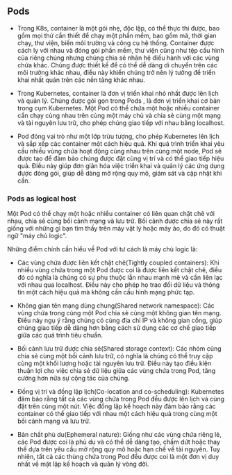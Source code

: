 <h2>Pods</h2>

- Trong K8s, container là một gói nhẹ, độc lập, có thể thực thi được, bao gồm mọi thứ cần thiết để chạy một phần mềm, bao gồm mã, thời gian chạy, thư viện, biến môi trường và công cụ hệ thống. Container được cách ly với nhau và đóng gói phần mềm, thư viện cũng như tệp cấu hình của riêng chúng nhưng chúng chia sẻ nhân hệ điều hành với các vùng chứa khác. Chúng được thiết kế để có thể dễ dàng di chuyển trên các môi trường khác nhau, điều này khiến chúng trở nên lý tưởng để triển khai nhất quán trên các nền tảng khác nhau.

- Trong Kubernetes, container là đơn vị triển khai nhỏ nhất được lên lịch và quản lý. Chúng được gói gọn trong Pods , là đơn vị triển khai cơ bản trong cụm Kubernetes. Một Pod có thể chứa một hoặc nhiều container cần chạy cùng nhau trên cùng một máy chủ và chia sẻ cùng một mạng và tài nguyên lưu trữ, cho phép chúng giao tiếp với nhau bằng localhost.

- Pod đóng vai trò như một lớp trừu tượng, cho phép Kubernetes lên lịch và sắp xếp các container một cách hiệu quả. Khi quá trình triển khai yêu cầu nhiều vùng chứa hoạt động cùng nhau trên cùng một node, Pod sẽ được tạo để đảm bảo chúng được đặt cùng vị trí và có thể giao tiếp hiệu quả. Điều này giúp đơn giản hóa việc triển khai và quản lý các ứng dụng được đóng gói, giúp dễ dàng mở rộng quy mô, giám sát và cập nhật khi cần.

<h3>Pods as logical host</h3>

Một Pod có thể chạy một hoặc nhiều container có liên quan chặt chẽ với nhau, chia sẻ cùng bối cảnh mạng và lưu trữ. Bối cảnh được chia sẻ này rất giống với những gì bạn tìm thấy trên máy vật lý hoặc máy ảo, do đó có thuật ngữ "máy chủ logic". 

Những điểm chính cần hiểu về Pod với tư cách là máy chủ logic là:

- Các vùng chứa được liên kết chặt chẽ(Tightly coupled containers): Khi nhiều vùng chứa trong một Pod được coi là được liên kết chặt chẽ, điều đó có nghĩa là chúng có sự phụ thuộc lẫn nhau mạnh mẽ và cần liên lạc với nhau qua localhost. Điều này cho phép họ trao đổi dữ liệu và thông tin một cách hiệu quả mà không cần cấu hình mạng phức tạp.

- Không gian tên mạng dùng chung(Shared network namespace): Các vùng chứa trong cùng một Pod chia sẻ cùng một không gian tên mạng. Điều này ngụ ý rằng chúng có cùng địa chỉ IP và không gian cổng, giúp chúng giao tiếp dễ dàng hơn bằng cách sử dụng các cơ chế giao tiếp giữa các quá trình tiêu chuẩn.

- Bối cảnh lưu trữ được chia sẻ(Shared storage context): Các nhóm cũng chia sẻ cùng một bối cảnh lưu trữ, có nghĩa là chúng có thể truy cập cùng một khối lượng hoặc tài nguyên lưu trữ. Điều này tạo điều kiện thuận lợi cho việc chia sẻ dữ liệu giữa các vùng chứa trong Pod, tăng cường hơn nữa sự cộng tác của chúng.

- Đồng vị trí và đồng lập lịch(Co-location and co-scheduling): Kubernetes đảm bảo rằng tất cả các vùng chứa trong Pod đều được lên lịch và cùng đặt trên cùng một nút. Việc đồng lập kế hoạch này đảm bảo rằng các container có thể giao tiếp với nhau một cách hiệu quả trong cùng một bối cảnh mạng và lưu trữ.

- Bản chất phù du(Ephemeral nature): Giống như các vùng chứa riêng lẻ, các Pod được coi là phù du và có thể dễ dàng tạo, chấm dứt hoặc thay thế dựa trên yêu cầu mở rộng quy mô hoặc hạn chế về tài nguyên. Tuy nhiên, tất cả các thùng chứa trong Pod đều được coi là một đơn vị duy nhất về mặt lập kế hoạch và quản lý vòng đời.
